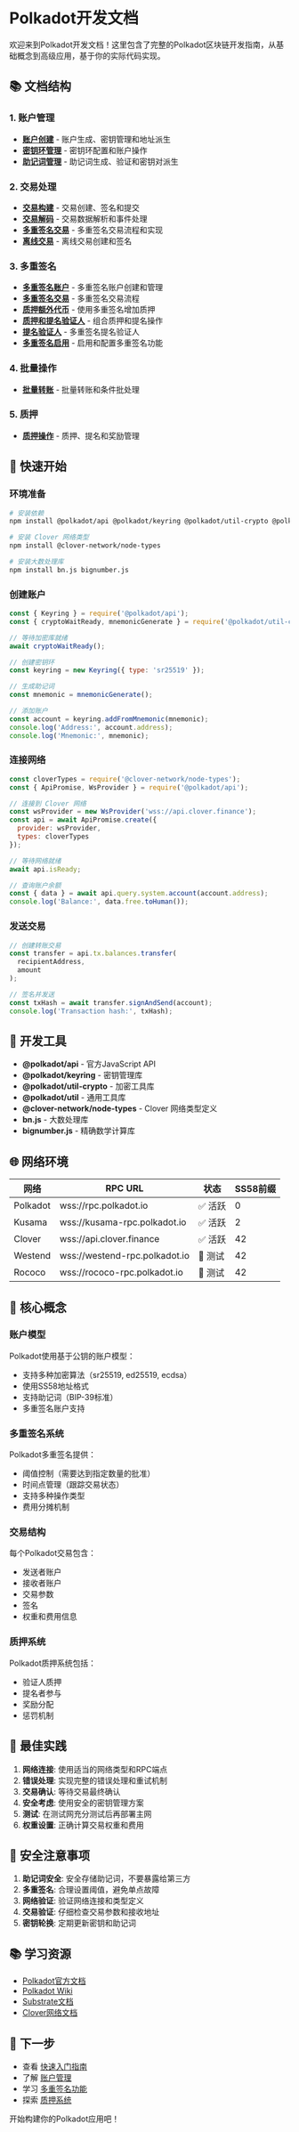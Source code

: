 # Polkadot开发文档

欢迎来到Polkadot开发文档！这里包含了完整的Polkadot区块链开发指南，从基础概念到高级应用，基于你的实际代码实现。

## 📚 文档结构

### 1. 账户管理
- **[账户创建](./account/account.md)** - 账户生成、密钥管理和地址派生
- **[密钥环管理](./account/keyring.md)** - 密钥环配置和账户操作
- **[助记词管理](./account/mnemonic.md)** - 助记词生成、验证和密钥对派生

### 2. 交易处理
- **[交易构建](./tx/transaction.md)** - 交易创建、签名和提交
- **[交易解码](./tx/decode.md)** - 交易数据解析和事件处理
- **[多重签名交易](./tx/multi.md)** - 多重签名交易流程和实现
- **[离线交易](./tx/sign-external.md)** - 离线交易创建和签名

### 3. 多重签名
- **[多重签名账户](./multisig/account.md)** - 多重签名账户创建和管理
- **[多重签名交易](./multisig/tx.md)** - 多重签名交易流程
- **[质押额外代币](./multisig/bond_extra.md)** - 使用多重签名增加质押
- **[质押和提名验证人](./multisig/bond_nominate.md)** - 组合质押和提名操作
- **[提名验证人](./multisig/nominate.md)** - 多重签名提名验证人
- **[多重签名启用](./multisig/enable.md)** - 启用和配置多重签名功能

### 4. 批量操作
- **[批量转账](./batch/transfer.md)** - 批量转账和条件批处理

### 5. 质押
- **[质押操作](./staking/apy.md)** - 质押、提名和奖励管理

## 🚀 快速开始

### 环境准备
```bash
# 安装依赖
npm install @polkadot/api @polkadot/keyring @polkadot/util-crypto @polkadot/util

# 安装 Clover 网络类型
npm install @clover-network/node-types

# 安装大数处理库
npm install bn.js bignumber.js
```

### 创建账户
```javascript
const { Keyring } = require('@polkadot/api');
const { cryptoWaitReady, mnemonicGenerate } = require('@polkadot/util-crypto');

// 等待加密库就绪
await cryptoWaitReady();

// 创建密钥环
const keyring = new Keyring({ type: 'sr25519' });

// 生成助记词
const mnemonic = mnemonicGenerate();

// 添加账户
const account = keyring.addFromMnemonic(mnemonic);
console.log('Address:', account.address);
console.log('Mnemonic:', mnemonic);
```

### 连接网络
```javascript
const cloverTypes = require('@clover-network/node-types');
const { ApiPromise, WsProvider } = require('@polkadot/api');

// 连接到 Clover 网络
const wsProvider = new WsProvider('wss://api.clover.finance');
const api = await ApiPromise.create({ 
  provider: wsProvider, 
  types: cloverTypes 
});

// 等待网络就绪
await api.isReady;

// 查询账户余额
const { data } = await api.query.system.account(account.address);
console.log('Balance:', data.free.toHuman());
```

### 发送交易
```javascript
// 创建转账交易
const transfer = api.tx.balances.transfer(
  recipientAddress, 
  amount
);

// 签名并发送
const txHash = await transfer.signAndSend(account);
console.log('Transaction hash:', txHash);
```

## 🔧 开发工具

- **@polkadot/api** - 官方JavaScript API
- **@polkadot/keyring** - 密钥管理库
- **@polkadot/util-crypto** - 加密工具库
- **@polkadot/util** - 通用工具库
- **@clover-network/node-types** - Clover 网络类型定义
- **bn.js** - 大数处理库
- **bignumber.js** - 精确数学计算库

## 🌐 网络环境

| 网络     | RPC URL                       | 状态   | SS58前缀 |
| -------- | ----------------------------- | ------ | -------- |
| Polkadot | wss://rpc.polkadot.io         | ✅ 活跃 | 0        |
| Kusama   | wss://kusama-rpc.polkadot.io  | ✅ 活跃 | 2        |
| Clover   | wss://api.clover.finance      | ✅ 活跃 | 42       |
| Westend  | wss://westend-rpc.polkadot.io | 🔧 测试 | 42       |
| Rococo   | wss://rococo-rpc.polkadot.io  | 🔧 测试 | 42       |

## 📖 核心概念

### 账户模型
Polkadot使用基于公钥的账户模型：
- 支持多种加密算法（sr25519, ed25519, ecdsa）
- 使用SS58地址格式
- 支持助记词（BIP-39标准）
- 多重签名账户支持

### 多重签名系统
Polkadot多重签名提供：
- 阈值控制（需要达到指定数量的批准）
- 时间点管理（跟踪交易状态）
- 支持多种操作类型
- 费用分摊机制

### 交易结构
每个Polkadot交易包含：
- 发送者账户
- 接收者账户
- 交易参数
- 签名
- 权重和费用信息

### 质押系统
Polkadot质押系统包括：
- 验证人质押
- 提名者参与
- 奖励分配
- 惩罚机制

## 🎯 最佳实践

1. **网络连接**: 使用适当的网络类型和RPC端点
2. **错误处理**: 实现完整的错误处理和重试机制
3. **交易确认**: 等待交易最终确认
4. **安全考虑**: 使用安全的密钥管理方案
5. **测试**: 在测试网充分测试后再部署主网
6. **权重设置**: 正确计算交易权重和费用

## 🔐 安全注意事项

1. **助记词安全**: 安全存储助记词，不要暴露给第三方
2. **多重签名**: 合理设置阈值，避免单点故障
3. **网络验证**: 验证网络连接和类型定义
4. **交易验证**: 仔细检查交易参数和接收地址
5. **密钥轮换**: 定期更新密钥和助记词

## 📚 学习资源

- [Polkadot官方文档](https://docs.polkadot.network/)
- [Polkadot Wiki](https://wiki.polkadot.network/)
- [Substrate文档](https://docs.substrate.io/)
- [Clover网络文档](https://docs.clover.finance/)

## 🚀 下一步

- 查看 [快速入门指南](./intro.md)
- 了解 [账户管理](./account/account.md)
- 学习 [多重签名功能](./multisig/account.md)
- 探索 [质押系统](./staking/apy.md)

开始构建你的Polkadot应用吧！

